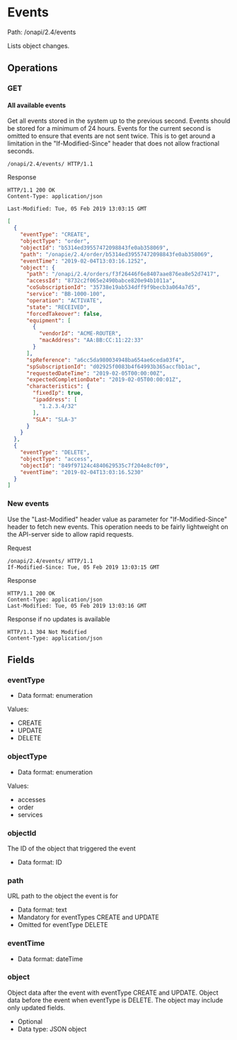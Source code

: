 # Events

Path: /onapi/2.4/events

Lists object changes. 

## Operations 

### GET


#### All available events
Get all events stored in the system up to the previous second. Events should be stored for a minimum of 24 hours.
Events for the current second is omitted to ensure that events are not sent twice. This is to get around a limitation 
in the "If-Modified-Since" header that does not allow fractional seconds. 

```HTTP
/onapi/2.4/events/ HTTP/1.1
```

Response 
```HTTP
HTTP/1.1 200 OK
Content-Type: application/json

Last-Modified: Tue, 05 Feb 2019 13:03:15 GMT
```
```JSON
[
  {
    "eventType": "CREATE",
    "objectType": "order",
    "objectId": "b5314ed39557472098843fe0ab358069",
    "path": "/onapie/2.4/order/b5314ed39557472098843fe0ab358069",
    "eventTime": "2019-02-04T13:03:16.1252",
    "object": {
      "path": "/onapi/2.4/orders/f3f26446f6e8407aae876ea8e52d7417",
      "accessId": "8732c2f065e2490babce820e94b1011a",
      "coSubscriptionId": "35738e19ab534dff9f9becb3a064a7d5",
      "service": "BB-1000-100",
      "operation": "ACTIVATE",
      "state": "RECEIVED",
      "forcedTakeover": false,
      "equipment": [
        {
          "vendorId": "ACME-ROUTER",
          "macAddress": "AA:BB:CC:11:22:33"
        }
      ],
      "spReference": "a6cc5da980034948ba654ae6ceda03f4",
      "spSubscriptionId": "d02925f0083b4f64993b365accfbb1ac",
      "requestedDateTime": "2019-02-05T00:00:00Z",
      "expectedCompletionDate": "2019-02-05T00:00:01Z",
      "characteristics": {
        "fixedIp": true,
        "ipaddress": [
          "1.2.3.4/32"
        ],
        "SLA": "SLA-3"
      }
    }
  },
  {
    "eventType": "DELETE",
    "objectType": "access",
    "objectId": "849f97124c4840629535c7f204e8cf09",
    "eventTime": "2019-02-04T13:03:16.5230"
  }
]
```

### New events

Use the "Last-Modified" header value as parameter for "If-Modified-Since" header to fetch new events. This operation 
needs to be fairly lightweight on the API-server side to allow rapid requests.

Request
```HTTP
/onapi/2.4/events/ HTTP/1.1
If-Modified-Since: Tue, 05 Feb 2019 13:03:15 GMT
```

Response
```HTTP
HTTP/1.1 200 OK
Content-Type: application/json
Last-Modified: Tue, 05 Feb 2019 13:03:16 GMT
```

Response if no updates is available 
```HTTP
HTTP/1.1 304 Not Modified
Content-Type: application/json
```

## Fields

### eventType
 * Data format: enumeration

Values: 
 * CREATE
 * UPDATE
 * DELETE


### objectType
 * Data format: enumeration

Values: 
 * accesses
 * order
 * services

### objectId
The ID of the object that triggered the event
 * Data format: ID

### path
URL path to the object the event is for
 * Data format: text 
 * Mandatory for eventTypes CREATE and UPDATE
 * Omitted for eventType DELETE
 
### eventTime
 * Data format: dateTime

### object
Object data after the event with eventType CREATE and UPDATE. Object data before the event when eventType is DELETE. 
The object may include only updated fields. 

 * Optional
 * Data type: JSON object

